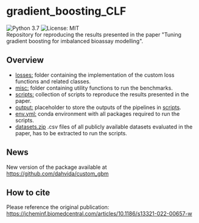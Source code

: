 # gradient_boosting_CLF
![Python 3.7](https://img.shields.io/badge/python-3.7%20%7C%203.8-brightgreen)
![License: MIT](https://img.shields.io/badge/License-MIT-yellow.svg)  
Repository for reproducing the results presented in the paper "Tuning gradient boosting for imbalanced bioassay modelling".

## Overview
- [losses:](losses) folder containing the implementation of the custom loss functions and related classes.  
- [misc:](misc) folder containing utility functions to run the benchmarks.  
- [scripts:](scripts) collection of scripts to reproduce the results presented in the paper.  
- [output:](output) placeholder to store the outputs of the pipelines in [scripts](scripts).  
- [env.yml:](env.yml) conda environment with all packages required to run the scripts.  
- [datasets.zip](datasets.zip) .csv files of all publicly available datasets evaluated in the paper, has to be extracted to run the scripts.  

## News
New version of the package available at https://github.com/dahvida/custom_gbm

## How to cite
Please reference the original publication: https://jcheminf.biomedcentral.com/articles/10.1186/s13321-022-00657-w

